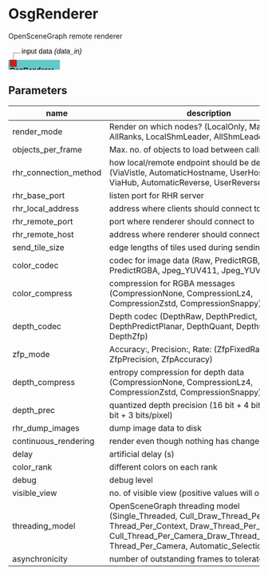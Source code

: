 
# OsgRenderer
OpenSceneGraph remote renderer

<svg width="73.8em" height="6.6em" >
<style>.text { font: normal 1.0em sans-serif;}tspan{ font: italic 1.0em sans-serif;}.moduleName{ font: bold 1.0em sans-serif;}</style>
<rect x="0em" y="1.8em" width="7.38em" height="3.0em" rx="0.1em" ry="0.1em" style="fill:#64c8c8ff;" />
<rect x="0.2em" y="1.8em" width="1.0em" height="1.0em" rx="0em" ry="0em" style="fill:#c81e1eff;" >
<title>data_in</title></rect>
<rect x="0.7em" y="0.8em" width="0.03333333333333333em" height="1.0em" rx="0em" ry="0em" style="fill:#000000;" />
<rect x="0.7em" y="0.8em" width="1.0em" height="0.03333333333333333em" rx="0em" ry="0em" style="fill:#000000;" />
<text x="1.9em" y="0.9em" class="text" >input data<tspan> (data_in)</tspan></text>
<text x="0.2em" y="3.6500000000000004em" class="moduleName" >OsgRenderer</text><rect x="0.2em" y="3.8em" width="1.0em" height="1.0em" rx="0em" ry="0em" style="fill:#c8c81eff;" >
<title>image_out</title></rect>
<rect x="0.7em" y="4.8em" width="0.03333333333333333em" height="1.0em" rx="0em" ry="0em" style="fill:#000000;" />
<rect x="0.7em" y="5.8em" width="1.0em" height="0.03333333333333333em" rx="0em" ry="0em" style="fill:#000000;" />
<text x="1.9em" y="5.8999999999999995em" class="text" >connect to COVER<tspan> (image_out)</tspan></text>
</svg>

## Parameters
|name|description|type|
|-|-|-|
|render_mode|Render on which nodes? (LocalOnly, MasterOnly, AllRanks, LocalShmLeader, AllShmLeaders)|Int|
|objects_per_frame|Max. no. of objects to load between calls to render|Int|
|rhr_connection_method|how local/remote endpoint should be determined (ViaVistle, AutomaticHostname, UserHostname, ViaHub, AutomaticReverse, UserReverse)|Int|
|rhr_base_port|listen port for RHR server|Int|
|rhr_local_address|address where clients should connect to|String|
|rhr_remote_port|port where renderer should connect to|Int|
|rhr_remote_host|address where renderer should connect to|String|
|send_tile_size|edge lengths of tiles used during sending|IntVector|
|color_codec|codec for image data (Raw, PredictRGB, PredictRGBA, Jpeg_YUV411, Jpeg_YUV444)|Int|
|color_compress|compression for RGBA messages (CompressionNone, CompressionLz4, CompressionZstd, CompressionSnappy)|Int|
|depth_codec|Depth codec (DepthRaw, DepthPredict, DepthPredictPlanar, DepthQuant, DepthQuantPlanar, DepthZfp)|Int|
|zfp_mode|Accuracy:, Precision:, Rate:  (ZfpFixedRate, ZfpPrecision, ZfpAccuracy)|Int|
|depth_compress|entropy compression for depth data (CompressionNone, CompressionLz4, CompressionZstd, CompressionSnappy)|Int|
|depth_prec|quantized depth precision (16 bit + 4 bits/pixel, 24 bit + 3 bits/pixel)|Int|
|rhr_dump_images|dump image data to disk|Int|
|continuous_rendering|render even though nothing has changed|Int|
|delay|artificial delay (s)|Float|
|color_rank|different colors on each rank|Int|
|debug|debug level|Int|
|visible_view|no. of visible view (positive values will open window)|Int|
|threading_model|OpenSceneGraph threading model (Single_Threaded, Cull_Draw_Thread_Per_Context, Thread_Per_Context, Draw_Thread_Per_Context, Cull_Thread_Per_Camera_Draw_Thread_Per_Context, Thread_Per_Camera, Automatic_Selection)|Int|
|asynchronicity|number of outstanding frames to tolerate|Int|
